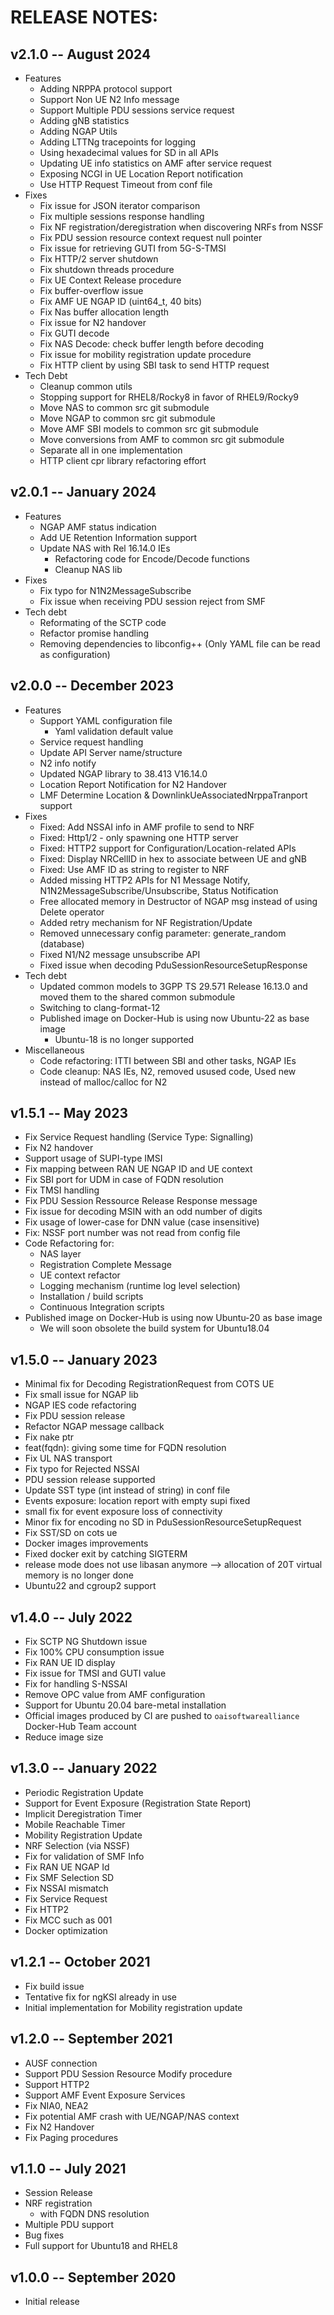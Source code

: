 # RELEASE NOTES: #

## v2.1.0 -- August 2024 ##

* Features
  - Adding NRPPA protocol support
  - Support Non UE N2 Info message
  - Support Multiple PDU sessions service request
  - Adding gNB statistics
  - Adding NGAP Utils
  - Adding LTTNg tracepoints for logging
  - Using hexadecimal values for SD in all APIs
  - Updating UE info statistics on AMF after service request
  - Exposing NCGI in UE Location Report notification
  - Use HTTP Request Timeout from conf file
* Fixes
  - Fix issue for JSON iterator comparison
  - Fix multiple sessions response handling
  - Fix NF registration/deregistration when discovering NRFs from NSSF
  - Fix PDU session resource context request null pointer
  - Fix issue for retrieving GUTI from 5G-S-TMSI
  - Fix HTTP/2 server shutdown
  - Fix shutdown threads procedure
  - Fix UE Context Release procedure
  - Fix buffer-overflow issue
  - Fix AMF UE NGAP ID (uint64_t, 40 bits)
  - Fix Nas buffer allocation length
  - Fix issue for N2 handover
  - Fix GUTI decode
  - Fix NAS Decode: check buffer length before decoding
  - Fix issue for mobility registration update procedure
  - Fix HTTP client by using SBI task to send HTTP request
* Tech Debt
  - Cleanup common utils
  - Stopping support for RHEL8/Rocky8 in favor of RHEL9/Rocky9
  - Move NAS to common src git submodule
  - Move NGAP to common src git submodule
  - Move AMF SBI models to common src git submodule
  - Move conversions from AMF to common src git submodule
  - Separate all in one implementation
  - HTTP client cpr library refactoring effort

## v2.0.1 -- January 2024 ##

* Features
  - NGAP AMF status indication
  - Add UE Retention Information support
  - Update NAS with Rel 16.14.0 IEs
    *  Refactoring code for Encode/Decode functions
    *  Cleanup NAS lib
* Fixes
  - Fix typo for N1N2MessageSubscribe
  - Fix issue when receiving PDU session reject from SMF
* Tech debt
  - Reformating of the SCTP code
  - Refactor promise handling
  - Removing dependencies to libconfig++ (Only YAML file can be read as configuration)

## v2.0.0 -- December 2023 ##

* Features
  - Support YAML configuration file
    * Yaml validation default value
  - Service request handling
  - Update API Server name/structure
  - N2 info notify
  - Updated NGAP library to 38.413 V16.14.0
  - Location Report Notification for N2 Handover 
  - LMF Determine Location & DownlinkUeAssociatedNrppaTranport support
* Fixes
  - Fixed: Add NSSAI info in AMF profile to send to NRF
  - Fixed: Http1/2 - only spawning one HTTP server
  - Fixed: HTTP2 support for Configuration/Location-related APIs
  - Fixed: Display NRCellID in hex to associate between UE and gNB
  - Fixed: Use AMF ID as string to register to NRF
  - Added missing HTTP2 APIs for N1 Message Notify, N1N2MessageSubscribe/Unsubscribe, Status Notification
  - Free allocated memory in Destructor of NGAP msg instead of using Delete operator
  - Added retry mechanism for NF Registration/Update
  - Removed unnecessary config parameter: generate_random (database)
  - Fixed N1/N2 message unsubscribe API
  - Fixed issue when decoding PduSessionResourceSetupResponse
* Tech debt
  - Updated common models to 3GPP TS 29.571 Release 16.13.0 and moved them to the shared common submodule
  - Switching to clang-format-12
  - Published image on Docker-Hub is using now Ubuntu-22 as base image
    * Ubuntu-18 is no longer supported
* Miscellaneous
  - Code refactoring: ITTI between SBI and other tasks, NGAP IEs
  - Code cleanup: NAS IEs, N2, removed usused code, Used new instead of malloc/calloc for N2

## v1.5.1 -- May 2023 ##

* Fix Service Request handling (Service Type: Signalling)
* Fix N2 handover
* Support usage of SUPI-type IMSI
* Fix mapping between RAN UE NGAP ID and UE context
* Fix SBI port for UDM in case of FQDN resolution
* Fix TMSI handling
* Fix PDU Session Ressource Release Response message
* Fix issue for decoding MSIN with an odd number of digits
* Fix usage of lower-case for DNN value (case insensitive)
* Fix: NSSF port number was not read from config file
* Code Refactoring for:
  * NAS layer
  * Registration Complete Message
  * UE context refactor
  * Logging mechanism (runtime log level selection)
  * Installation / build scripts
  * Continuous Integration scripts
* Published image on Docker-Hub is using now Ubuntu-20 as base image
  * We will soon obsolete the build system for Ubuntu18.04

## v1.5.0 -- January 2023 ##

* Minimal fix for Decoding RegistrationRequest from COTS UE
* Fix small issue for NGAP lib
* NGAP IES code refactoring
* Fix PDU session release
* Refactor NGAP message callback
* Fix nake ptr
* feat(fqdn): giving some time for FQDN resolution
* Fix UL NAS transport
* Fix typo for Rejected NSSAI
* PDU session release supported
* Update SST type (int instead of string) in conf file
* Events exposure: location report with empty supi fixed
* small fix for event exposure loss of connectivity
* Minor fix for encoding no SD in PduSessionResourceSetupRequest
* Fix SST/SD on cots ue
* Docker images improvements
* Fixed docker exit by catching SIGTERM
* release mode does not use libasan anymore --> allocation of 20T virtual memory is no longer done
* Ubuntu22 and cgroup2 support

## v1.4.0 -- July 2022 ##

* Fix SCTP NG Shutdown issue
* Fix 100% CPU consumption issue
* Fix RAN UE ID display
* Fix issue for TMSI and GUTI value
* Fix for handling S-NSSAI 
* Remove OPC value from AMF configuration
* Support for Ubuntu 20.04 bare-metal installation
* Official images produced by CI are pushed to `oaisoftwarealliance` Docker-Hub Team account
* Reduce image size


## v1.3.0 -- January 2022 ##

* Periodic Registration Update
* Support for Event Exposure (Registration State Report)
* Implicit Deregistration Timer
* Mobile Reachable Timer
* Mobility Registration Update
* NRF Selection (via NSSF)
* Fix for validation of SMF Info
* Fix RAN UE NGAP Id
* Fix SMF Selection SD
* Fix NSSAI mismatch
* Fix Service Request
* Fix HTTP2
* Fix MCC such as 001
* Docker optimization

## v1.2.1 -- October 2021 ##

* Fix build issue
* Tentative fix for ngKSI already in use
* Initial implementation for Mobility registration update

## v1.2.0 -- September 2021 ##

* AUSF connection
* Support PDU Session Resource Modify procedure
* Support HTTP2
* Support AMF Event Exposure Services
* Fix NIA0, NEA2
* Fix potential AMF crash with UE/NGAP/NAS context
* Fix N2 Handover
* Fix Paging procedures

## v1.1.0 -- July 2021 ##

* Session Release
* NRF registration
  - with FQDN DNS resolution
* Multiple PDU support
* Bug fixes
* Full support for Ubuntu18 and RHEL8

## v1.0.0 -- September 2020 ##

* Initial release


